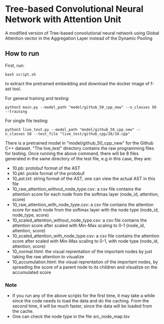 # Tree-based Convolutional Neural Network with Attention Unit 
A modified version of Tree-based convolutional neural network using Global Attention vector in the Aggregation Layer instead of the Dynamic Pooling

## How to run

First, run:
```
bash script.sh
```
to extract the pretrained embedding and download the docker image of f-ast tool.

For general training and testing:
```
python3 main.py --model_path "model/github_50_cpp_new" --n_classes 50 --training
```

For single file testing:
```
python3 live_test.py --model_path "model/github_50_cpp_new" --n_classes 50 --test_file "live_test/github_cpp/26/10.cpp"
```
There is a pretrained model in "model/github_50_cpp_new" for the Github C++ dataset. "The live_test" directory contains the  raw programming files for testing. Once running the above command, there will be 8 files generated in the same directory of the test file, e.g in this case, they are: 
- 10.pb: protobuf format of the AST
- 10.pkl: pickle format of the protobuf
- 10_ast.txt: string format of the AST, one can view the actual AST in this file
- 10_raw_attention_without_node_type.csv: a csv file contains the attention score for each node from the softmax layer (node_id, attention, score)
- 10_raw_attention_with_node_type.csv: a csv file contains the attention score for each node from the softmax layer with the node type (node_id, node_type, score)
- 10_scaled_attention_without_node_type.csv:  a csv file contains the attention score after scaled with Min-Max scaling to 0-1 (node_id, attention, score)
- 10_scaled_attention_with_node_type.csv: a csv file contains the attention score after scaled with Min-Max scaling to 0-1, with node type (node_id, attention, score)
- 10_normal.html: the visual reprentation of the important nodes by just taking the raw attention to visualize
- 10_accumulation.html: the visual reprentation of the important nodes, by spreading the score of a parent node to its children
and visualize on the accumulated score

### Note

- If you run any of the above scripts for the first time, it may take a while since the code needs to load the data and do the caching. From the second time, it will be much faster, since the data will be loaded from the cache.
- One can check the node type in the file src_node_map.tsv

